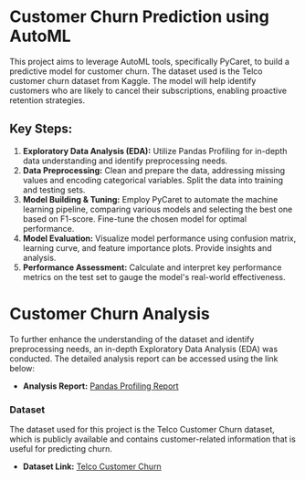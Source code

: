 # Customer Churn Prediction using AutoML

This project aims to leverage AutoML tools, specifically PyCaret, to build a predictive model for customer churn. The dataset used is the Telco customer churn dataset from Kaggle. The model will help identify customers who are likely to cancel their subscriptions, enabling proactive retention strategies. 

## Key Steps:

1. **Exploratory Data Analysis (EDA):** Utilize Pandas Profiling for in-depth data understanding and identify preprocessing needs.
2. **Data Preprocessing:** Clean and prepare the data, addressing missing values and encoding categorical variables. Split the data into training and testing sets.
3. **Model Building & Tuning:** Employ PyCaret to automate the machine learning pipeline, comparing various models and selecting the best one based on F1-score. Fine-tune the chosen model for optimal performance.
4. **Model Evaluation:** Visualize model performance using confusion matrix, learning curve, and feature importance plots. Provide insights and analysis.
5. **Performance Assessment:** Calculate and interpret key performance metrics on the test set to gauge the model's real-world effectiveness.

# Customer Churn Analysis

To further enhance the understanding of the dataset and identify preprocessing needs, an in-depth Exploratory Data Analysis (EDA) was conducted. The detailed analysis report can be accessed using the link below:

- **Analysis Report:** [Pandas Profiling Report](https://your-username.github.io/Customer-Churn-Prediction-with-AutoML/index.html)

### Dataset

The dataset used for this project is the Telco Customer Churn dataset, which is publicly available and contains customer-related information that is useful for predicting churn.

- **Dataset Link:** [Telco Customer Churn](WA_Fn-UseC_-Telco-Customer-Churn.csv)
